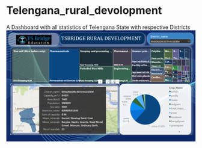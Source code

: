 # Telengana_rural_devolopment
A Dashboard with all statistics  of Telengana State with respective Districts 
<br>
<img src="Screenshot 2024-03-30 181627.png"></img>
